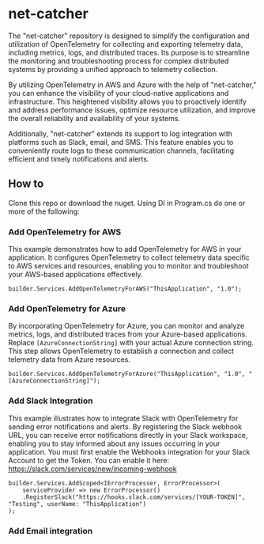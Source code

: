 # net-catcher

The "net-catcher" repository is designed to simplify the configuration and utilization of OpenTelemetry for collecting and exporting telemetry data, including metrics, logs, and distributed traces. Its purpose is to streamline the monitoring and troubleshooting process for complex distributed systems by providing a unified approach to telemetry collection.

By utilizing OpenTelemetry in AWS and Azure with the help of "net-catcher," you can enhance the visibility of your cloud-native applications and infrastructure. This heightened visibility allows you to proactively identify and address performance issues, optimize resource utilization, and improve the overall reliability and availability of your systems.

Additionally, "net-catcher" extends its support to log integration with platforms such as Slack, email, and SMS. This feature enables you to conveniently route logs to these communication channels, facilitating efficient and timely notifications and alerts.

## How to
Clone this repo or download the nuget.
Using DI in Program.cs do one or more of the following:

### Add OpenTelemetry for AWS
This example demonstrates how to add OpenTelemetry for AWS in your application. It configures OpenTelemetry to collect telemetry data specific to AWS services and resources, enabling you to monitor and troubleshoot your AWS-based applications effectively.
```
builder.Services.AddOpenTelemetryForAWS("ThisApplication", "1.0");
```


### Add OpenTelemetry for Azure
By incorporating OpenTelemetry for Azure, you can monitor and analyze metrics, logs, and distributed traces from your Azure-based applications.
Replace `[AzureConnectionString]` with your actual Azure connection string. This step allows OpenTelemetry to establish a connection and collect telemetry data from Azure resources.
```
builder.Services.AddOpenTelemetryForAzure("ThisApplication", "1.0", "[AzureConnectionString]"); 
```

### Add Slack Integration
This example illustrates how to integrate Slack with OpenTelemetry for sending error notifications and alerts. By registering the Slack webhook URL, you can receive error notifications directly in your Slack workspace, enabling you to stay informed about any issues occurring in your application.
You must first enable the Webhooks integration for your Slack Account to get the Token. You can enable it here: https://slack.com/services/new/incoming-webhook
```
builder.Services.AddScoped<IErrorProcesser, ErrorProcessor>(
    serviceProvider => new ErrorProcessor()
    .RegisterSlack("https://hooks.slack.com/services/[YOUR-TOKEN]", "Testing", userName: "ThisApplication")
);
```

### Add Email integration